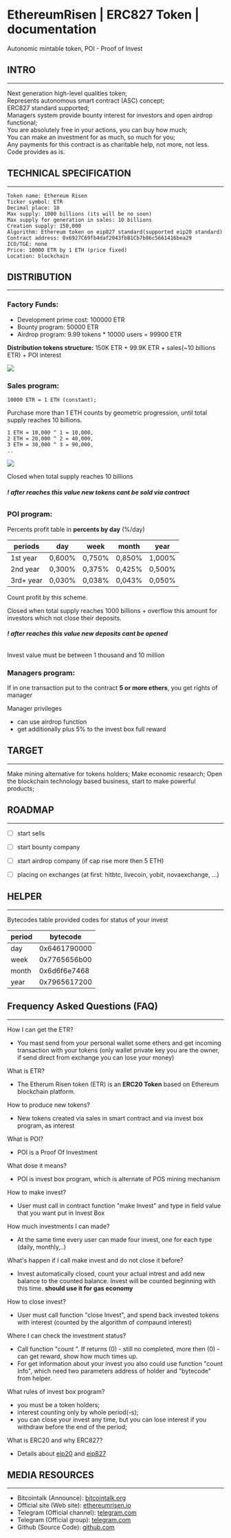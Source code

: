 # EthereumRisen | ERC827 Token | documentation

Autonomic mintable token, POI - Proof of Invest

## INTRO
________________________________________________________________________________

Next generation high-level qualities token;                 
Represents autonomous smart contract (ASC) concept;                  
ERC827 standard supported;                 
Managers system provide bounty interest for investors and open airdrop functional;           
You are absolutely free in your actions, you can buy how much;           
You can make an investment for as much, so much for you;        
Any payments for this contract is as charitable help, not more, not less.
Code provides as is.


## TECHNICAL SPECIFICATION
________________________________________________________________________________

```
Token name: Ethereum Risen
Ticker symbol: ETR
Decimal place: 18
Max supply: 1000 billions (its will be no soon)
Max supply for generation in sales: 10 billions
Creation supply: 150,000
Algorithm: Ethereum token on eip827 standard(supported eip20 standard)
Contract address: 0x6927C69fb4daf2043fbB1Cb7b86c5661416bea29
ICO/TGE: none
Price: 10000 ETR by 1 ETH (price fixed)
Location: blockchain
```


## DISTRIBUTION
________________________________________________________________________________

### Factory Funds:

- Development prime cost: 100000 ETR
- Bounty program: 50000 ETR
- Airdrop program: 9.99 tokens * 10000 users = 99900 ETR    

**Distribution tokens structure:** 150K ETR + 99.9K ETR + sales(~10 billions ETR) + POI interest

![](https://raw.githubusercontent.com/pironmind/illustrations/master/etr_ecosys.png)

### Sales program:
```
10000 ETR = 1 ETH (constant);      
```
Purchase more than 1 ETH counts by geometric progression, until total supply reaches 10 billions.
```
1 ETH = 10,000 ^ 1 = 10,000,         
2 ETH = 20,000 ^ 2 = 40,000,         
3 ETH = 30,000 ^ 3 = 90,000,           
..
```

![](https://raw.githubusercontent.com/pironmind/illustrations/master/dep_graph.png)    

Closed when total supply reaches 10 billions    
###### **! after reaches this value new tokens cant be sold via contract**

### POI program:

Percents profit table in **percents by day** (%/day)

periods      | day           | week         | month         | year
------------ | ------------- | ------------ | ------------- | ------------  
1st year     | 0,600%        | 0,750%       | 0,850%        | 1,000%
2nd year     | 0,300%        | 0,375%       | 0,425%        | 0,500%
3rd+ year    | 0,030%        | 0,038%       | 0,043%        | 0,050%

Count profit by this scheme.

Closed when total supply reaches 1000 billions + overflow this amount for investors which not close their deposits.     
###### **! after reaches this value new deposits cant be opened**

Invest value must be between 1 thousand and 10 million

### Managers program:

If in one transaction put to the contract **5 or more ethers**, you get rights of manager

Manager privileges      

- can use airdrop function
- get additionally plus 5% to the invest box full reward


## TARGET
________________________________________________________________________________

Make mining alternative for tokens holders;
Make economic research;
Open the blockchain technology based business, start to make powerful products;


## ROADMAP
________________________________________________________________________________

- [ ] start sells
- [ ] start bounty company
- [ ] start airdrop company (if cap rise more then 5 ETH)
- [ ] placing on exchanges (at first: hitbtc, livecoin, yobit, novaexchange, ...)


## HELPER
________________________________________________________________________________

Bytecodes table provided codes for status of your invest

period       | bytecode          
-------------|--------------
day          | 0x6461790000
week         | 0x7765656b00
month        | 0x6d6f6e7468
year         | 0x7965617200


## Frequency Asked Questions (FAQ)
________________________________________________________________________________

How I can get the ETR?
- You mast send from your personal wallet some ethers and get incoming transaction with your tokens (only wallet private key you are the owner,
    if send direct from exchange you can lose your money)

What is ETR?    
- The Etherum Risen token (ETR) is an <strong>ERC20 Token</strong> based on Ethereum blockchain platform.

How to produce new tokens?
- New tokens created via sales in smart contract and via invest box program, as interest

What is POI?
- POI is a Proof Of Investment

What dose it means?
- POI is invest box program, which is alternate of POS mining mechanism

How to make invest?
- User must call in contract function "make <Time> Invest" and type in field value that you want put in Invest Box

How much investments I can made?
- At the same time every user can made four invest, one for each type (daily, monthly,..)

What's happen if I call make invest and do not close it before?
- Invest automatically closed, count your actual intrest and add new balance to the counted balance. Invest will be counted beginning with this time.
**should use it for gas economy**

How to close invest?
- User must call function "close <Time> Invest", and spend back invested tokens with interest (counted by the algorithm of compaund interest)

Where I can check the investment status?
- Сall function "count <Time>". If returns (0) - still no completed, more then (0) - can get reward, show how much times up.
- For get information about your invest you also could use function "count Info", which need two parameters address of holder and "bytecode" from helper.

What rules of invest box program?
- you must be a token holders;
- interest counting only by whole period(-s);
- you can close your invest any time, but you can lose interest if you withdraw before the end of the period;

What is ERC20 and why ERC827?
- Details about [eip20](https://github.com/ethereum/EIPs/blob/master/EIPS/eip-20.md) and [eip827](https://github.com/ethereum/EIPs/issues/827)


## MEDIA RESOURCES
________________________________________________________________________________

- Bitcointalk (Announce): [bitcointalk.org](https://bitcointalk.org/index.php?topic=3145390)
- Official site (Web site): [ethereumrisen.io](ethereumrisen.io)
- Telegram (Official channel): [telegram.com]()
- Telegram (Official group): [telegram.com]()
- Github (Source Code): [github.com](https://github.com/pironmind/EthereumRisen)
